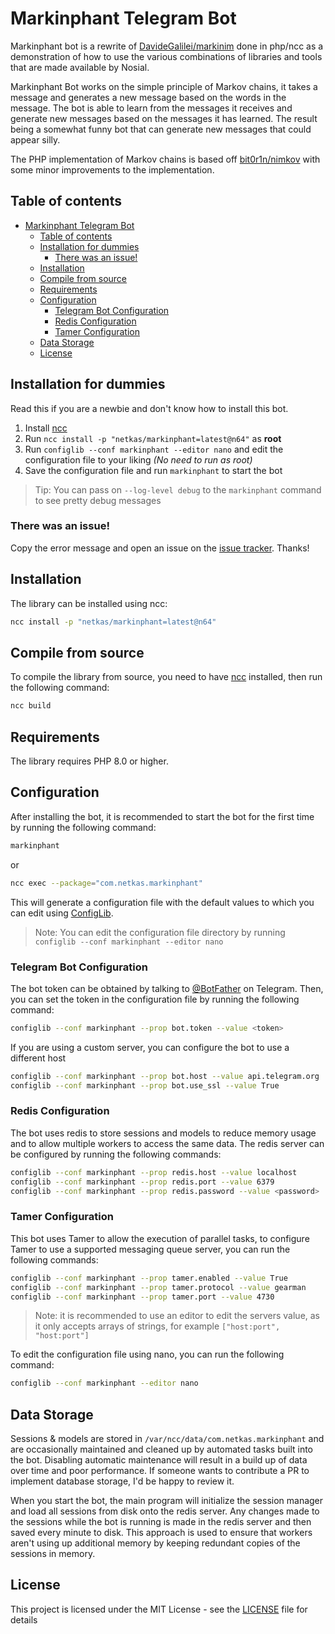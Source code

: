# Markinphant Telegram Bot

Markinphant bot is a rewrite of [DavideGalilei/markinim](https://github.com/DavideGalilei/markinim) done in php/ncc as
a demonstration of how to use the various combinations of libraries and tools that are made available by Nosial.

Markinphant Bot works on the simple principle of Markov chains, it takes a message and generates a new message based on
the words in the message. The bot is able to learn from the messages it receives and generate new messages based on
the messages it has learned. The result being a somewhat funny bot that can generate new messages that could appear
silly.

The PHP implementation of Markov chains is based off [bit0r1n/nimkov](https://github.com/bit0r1n/nimkov) with some
minor improvements to the implementation.

## Table of contents

<!-- TOC -->
* [Markinphant Telegram Bot](#markinphant-telegram-bot)
  * [Table of contents](#table-of-contents)
  * [Installation for dummies](#installation-for-dummies)
    * [There was an issue!](#there-was-an-issue-)
  * [Installation](#installation)
  * [Compile from source](#compile-from-source)
  * [Requirements](#requirements)
  * [Configuration](#configuration)
    * [Telegram Bot Configuration](#telegram-bot-configuration)
    * [Redis Configuration](#redis-configuration)
    * [Tamer Configuration](#tamer-configuration)
  * [Data Storage](#data-storage)
  * [License](#license)
<!-- TOC -->

## Installation for dummies

Read this if you are a newbie and don't know how to install this bot.

1. Install [ncc](https://git.n64.cc/nosial/ncc)
2. Run `ncc install -p "netkas/markinphant=latest@n64"` as **root**
3. Run `configlib --conf markinphant --editor nano` and edit the configuration file to your liking *(No need to run as root)*
4. Save the configuration file and run `markinphant` to start the bot

 > Tip: You can pass on `--log-level debug` to the `markinphant` command to see pretty debug messages

### There was an issue!

Copy the error message and open an issue on the [issue tracker](https://git.n64.cc/netkas/markinphant/issues). 
Thanks!

## Installation

The library can be installed using ncc:

```bash
ncc install -p "netkas/markinphant=latest@n64"
```

## Compile from source

To compile the library from source, you need to have [ncc](https://git.n64.cc/nosial/ncc) installed, then run the
following command:

```bash
ncc build
```

## Requirements

The library requires PHP 8.0 or higher.

## Configuration

After installing the bot, it is recommended to start the bot for the first time by running the following command:

```bash
markinphant
```

or

```bash
ncc exec --package="com.netkas.markinphant"
```

This will generate a configuration file with the default values to which you can edit using [ConfigLib](https://git.n64.cc/nosial/libs/config).

 > Note: You can edit the configuration file directory by running `configlib --conf markinphant --editor nano`

### Telegram Bot Configuration

The bot token can be obtained by talking to [@BotFather](https://t.me/BotFather) on Telegram.
Then, you can set the token in the configuration file by running the following command:

```bash
configlib --conf markinphant --prop bot.token --value <token>
```

If you are using a custom server, you can configure the bot to use a different host

```bash
configlib --conf markinphant --prop bot.host --value api.telegram.org
configlib --conf markinphant --prop bot.use_ssl --value True
```

### Redis Configuration

The bot uses redis to store sessions and models to reduce memory usage and to allow multiple workers to access the same
data. The redis server can be configured by running the following commands:

```bash
configlib --conf markinphant --prop redis.host --value localhost
configlib --conf markinphant --prop redis.port --value 6379
configlib --conf markinphant --prop redis.password --value <password>
```

### Tamer Configuration

This bot uses Tamer to allow the execution of parallel tasks, to configure Tamer to use a supported messaging queue server,
you can run the following commands:

```bash
configlib --conf markinphant --prop tamer.enabled --value True
configlib --conf markinphant --prop tamer.protocol --value gearman
configlib --conf markinphant --prop tamer.port --value 4730
```

 > Note: it is recommended to use an editor to edit the servers value, as it only accepts arrays of strings, for example `["host:port", "host:port"]`

To edit the configuration file using nano, you can run the following command:

```bash
configlib --conf markinphant --editor nano
```


## Data Storage

Sessions & models are stored in `/var/ncc/data/com.netkas.markinphant` and are occasionally maintained and cleaned up
by automated tasks built into the bot. Disabling automatic maintenance will result in a build up of data over time and
poor performance. If someone wants to contribute a PR to implement database storage, I'd be happy to review it.

When you start the bot, the main program will initialize the session manager and load all sessions from disk onto the
redis server. Any changes made to the sessions while the bot is running is made in the redis server and then saved every
minute to disk. This approach is used to ensure that workers aren't using up additional memory by keeping redundant copies
of the sessions in memory.


## License

This project is licensed under the MIT License - see the [LICENSE](LICENSE) file for details